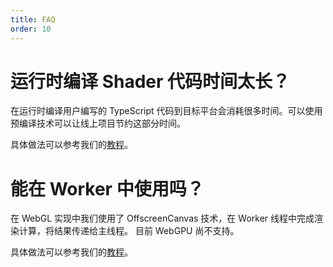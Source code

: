 ```yaml
---
title: FAQ
order: 10
---
```


# 运行时编译 Shader 代码时间太长？

在运行时编译用户编写的 TypeScript 代码到目标平台会消耗很多时间。可以使用预编译技术可以让线上项目节约这部分时间。

具体做法可以参考我们的[教程](/zh/docs/tutorial/add2vectors#预编译)。

# 能在 Worker 中使用吗？

在 WebGL 实现中我们使用了 OffscreenCanvas 技术，在 Worker 线程中完成渲染计算，将结果传递给主线程。
目前 WebGPU 尚不支持。

具体做法可以参考我们的[教程](/zh/docs/tutorial/fruchterman#在-webworker-中完成计算（渲染）)。
